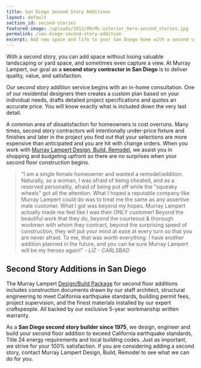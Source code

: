 ```yaml
---
title: San Diego Second Story Additions
layout: default
section_id: second-stories
featured-image: /uploads/2013/09/ML-interior_hero-second_stories.jpg
permalink: /san-diego-second-story-addition
excerpt: Add new space and life to your San Diego home with a second story addition. Murray Lampert brings 35+ years of experience to every second story project.
---
```


With a second story, you can add space without losing valuable landscaping or yard space, and sometimes even capture a view. At Murray Lampert, our goal as a **second story contractor in San Diego** is to deliver quality, value, and satisfaction.

Our second story addition service begins with an in-home consultation. One of our residential designers then creates a custom plan based on your individual needs, drafts detailed project specifications and quotes an accurate price. You will know exactly what is included down the very last detail.

A common area of dissatisfaction for homeowners is cost overruns. Many times, second story contractors will intentionally under-price fixture and finishes and later in the project you find out that your selections are more expensive than anticipated and you are hit with change orders. When you work with [Murray Lampert Design, Build, Remodel](/), we assist you in shopping and budgeting upfront so there are no surprises when your second floor construction begins.

> "I am a single female homeowner and wanted a remodel/addition. Naturally, as a woman, I was afraid of being cheated, and as a reserved personality, afraid of being put off while the "squeaky wheels" got all the attention. What I hoped a reputable company like Murray Lampert could do was to treat me the same as any assertive male customer. What I got was beyond my hopes. Murray Lampert actually made me feel like I was their ONLY customer! Beyond the beautiful work that they do, beyond the courteous &amp; thorough workmen with whom they contract, beyond the surprising speed of construction, they will put your mind at ease at every turn so that you are never afraid. To me, that was worth everything. I have another addition planned in the future, and you can be sure Murray Lampert will be my heroes again!" - _LIZ - CARLSBAD_

## Second Story Additions in San Diego

The Murray Lampert [Design/Build Package](/san-diego-design-build-contractors) for second floor additions includes construction documents drawn by our staff architect, structural engineering to meet California earthquake standards, building permit fees, project supervision, and the finest materials installed by our expert craftspeople. All backed by our exclusive 5-year workmanship written warranty.

As a **San Diego second story builder since 1975**, we design, engineer and build your second floor addition to exceed California earthquake standards, Title 24 energy requirements and local building codes. Just as important, we strive for your 100% satisfaction. If you are considering adding a second story, contact Murray Lampert Design, Build, Remodel to see what we can do for you.
